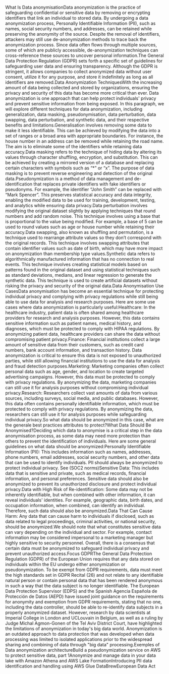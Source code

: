 What Is Data anonymisationData anonymization is the practice of safeguarding confidential or sensitive data by removing or encrypting identifiers that link an individual to stored data. By undergoing a data anonymization process, Personally Identifiable Information (PII), such as names, social security numbers, and addresses, can be retained while preserving the anonymity of the source. Despite the removal of identifiers, attackers may still use de-anonymization methods to trace back the anonymization process. Since data often flows through multiple sources, some of which are publicly accessible, de-anonymization techniques can cross-reference these sources to uncover personal information.The General Data Protection Regulation (GDPR) sets forth a specific set of guidelines for safeguarding user data and ensuring transparency. Although the GDPR is stringent, it allows companies to collect anonymized data without user consent, utilize it for any purpose, and store it indefinitely as long as all identifiers are removed.Data Anonymization TechniquesWith the increasing amount of data being collected and stored by organizations, ensuring the privacy and security of this data has become more critical than ever. Data anonymization is one approach that can help protect individuals' privacy and prevent sensitive information from being exposed. In this paragraph, we will explore different techniques for data anonymization, including generalization, data masking, pseudonymisation, data perturbation, data swapping, data perturbation, and synthetic data, and their respective benefits and limitations.Generalisation involves removing some data to make it less identifiable. This can be achieved by modifying the data into a set of ranges or a broad area with appropriate boundaries. For instance, the house number in an address can be removed while retaining the road name. The aim is to eliminate some of the identifiers while retaining data accuracy.Data masking refers to the technique of hiding data by altering its values through character shuffling, encryption, and substitution. This can be achieved by creating a mirrored version of a database and replacing certain characters with symbols such as “*” or “x”. The purpose of data masking is to prevent reverse engineering and detection of the original data.Pseudonymization is a method of data management and de-identification that replaces private identifiers with fake identifiers or pseudonyms. For example, the identifier “John Smith” can be replaced with “Mark Spencer”. This preserves statistical accuracy and data integrity, enabling the modified data to be used for training, development, testing, and analytics while ensuring data privacy.Data perturbation involves modifying the original dataset slightly by applying techniques that round numbers and add random noise. This technique involves using a base that is proportional to the value being modified. For example, a base of 5 can be used to round values such as age or house number while retaining their accuracy.Data swapping, also known as shuffling and permutation, is a technique used to rearrange attribute values so they don’t correspond with the original records. This technique involves swapping attributes that contain identifier values such as date of birth, which may have more impact on anonymization than membership type values.Synthetic data refers to algorithmically manufactured information that has no connection to real events. This technique involves creating statistical models based on patterns found in the original dataset and using statistical techniques such as standard deviations, medians, and linear regression to generate the synthetic data. This technique is used to create artificial datasets without risking the privacy and security of the original data.Data Anonymisation Use CasesData anonymisation has become an essential technique for protecting individual privacy and complying with privacy regulations while still being able to use data for analysis and research purposes. Here are some use cases where data anonymization is particularly useful:Healthcare: In the healthcare industry, patient data is often shared among healthcare providers for research and analysis purposes. However, this data contains sensitive information such as patient names, medical history, and diagnoses, which must be protected to comply with HIPAA regulations. By anonymizing patient data, healthcare providers can share the data without compromising patient privacy.Finance: Financial institutions collect a large amount of sensitive data from their customers, such as credit card numbers, bank account information, and transaction history. Data anonymization is critical to ensure this data is not exposed to unauthorized parties, while still allowing financial institutions to use the data for analysis and fraud detection purposes.Marketing: Marketing companies often collect personal data such as age, gender, and location to create targeted advertising campaigns. However, this data must be protected to comply with privacy regulations. By anonymizing the data, marketing companies can still use it for analysis purposes without compromising individual privacy.Research: Researchers collect vast amounts of data from various sources, including surveys, social media, and public databases. However, this data often contains personally identifiable information, which must be protected to comply with privacy regulations. By anonymizing the data, researchers can still use it for analysis purposes while safeguarding individual privacy.So what data should be anonymized in this case, what are the generale best practices attributes to protect?What Data Should Be Anonymised?Deciding which data to anonymise is a critical step in the data anonymisation process, as some data may need more protection than others to prevent the identification of individuals. Here are some general guidelines on what data should be anonymized:Personally Identifiable Information (PII): This includes information such as names, addresses, phone numbers, email addresses, social security numbers, and other data that can be used to identify individuals. PII should always be anonymized to protect individual privacy. See (SOC2 norms)Sensitive Data: This includes data that is sensitive and private, such as medical records, financial information, and personal preferences. Sensitive data should also be anonymized to prevent its unauthorized disclosure and protect individual privacy.Data with High Risk of Re-identification: Some data may not be inherently identifiable, but when combined with other information, it can reveal individuals' identities. For example, geographic data, birth dates, and occupation information, when combined, can identify an individual. Therefore, such data should also be anonymized.Data That Can Cause Harm: Any data that can cause harm to individuals if disclosed, such as data related to legal proceedings, criminal activities, or national security, should be anonymized.We should note that what constitutes sensitive data can vary depending on the individual and sector. For example, contact information may be considered impersonal to a marketing manager but highly sensitive to security personnel. Overall, there is a consensus that certain data must be anonymized to safeguard individual privacy and prevent unauthorized access.Focus GDPRThe General Data Protection Regulation (GDPR) of the European Union requires that any data stored on individuals within the EU undergo either anonymization or pseudonymization. To be exempt from GDPR requirements, data must meet the high standards set in GDPR Recital (26) and not relate to any identifiable natural person or contain personal data that has been rendered anonymous in such a way that the data subject is no longer identifiable. The European Data Protection Supervisor (EDPS) and the Spanish Agencia Española de Protección de Datos (AEPD) have issued joint guidance on the requirements for anonymity and exemption from GDPR requirements, stating that no one, including the data controller, should be able to re-identify data subjects in a properly anonymized dataset. However, research by data scientists at Imperial College in London and UCLouvain in Belgium, as well as a ruling by Judge Michal Agmon-Gonen of the Tel Aviv District Court, have highlighted the limitations of anonymization in today's big data world. Anonymization is an outdated approach to data protection that was developed when data processing was limited to isolated applications prior to the widespread sharing and combining of data through "big data" processing.Exemples of Data anonymization architectureBuild a pseudonymization service on AWS to protect sensitive data, part 1Anonymize and manage data in your data lake with Amazon Athena and AWS Lake FormationIntroducing PII data identification and handling using AWS Glue DataBrewEuropean Data Act